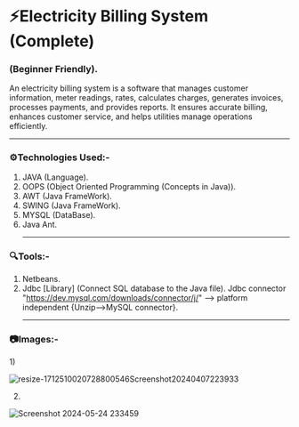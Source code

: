 # ⚡Electricity Billing System (Complete)

  <h3> (Beginner Friendly).</h3>
    
  An electricity billing system is a software that manages customer information, meter readings, rates, calculates charges, generates invoices, processes payments, and provides reports. It ensures 
  accurate billing, enhances customer service, and helps utilities manage operations efficiently.    
  <hr>
  <h3>⚙️Technologies Used:-</h3>
      
   1) JAVA (Language).
   2) OOPS (Object Oriented Programming (Concepts in Java)).
   3) AWT (Java FrameWork).
   4) SWING (Java FrameWork).
   5) MYSQL (DataBase).
   6) Java Ant.
    <hr>
    
  <h3>🔍Tools:-</h3>
    
   1) Netbeans.
   2)  Jdbc [Library] (Connect SQL database to the Java file). Jdbc connector "https://dev.mysql.com/downloads/connector/j/" --> platform independent
        {Unzip-->MySQL connector}.
        <hr>
   <h3> 📷Images:-</h3>
    1)
    
![resize-1712510020728800546Screenshot20240407223933](https://github.com/SuhaibFida/Electricity-Billing-System/assets/109733166/f7acc7cc-3bbf-4e6f-bfe4-04bbd0c01b60)

2)

![Screenshot 2024-05-24 233459](https://github.com/SuhaibFida/Electricity-Billing-System/assets/109733166/8829063b-d26d-4286-abb4-bdcd2fd9dae1)














